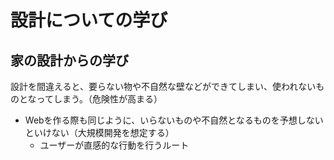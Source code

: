 # 設計についての学び

## 家の設計からの学び
設計を間違えると、要らない物や不自然な壁などができてしまい、使われないものとなってしまう。（危険性が高まる）
- Webを作る際も同じように、いらないものや不自然となるものを予想しないといけない（大規模開発を想定する）
  - ユーザーが直感的な行動を行うルート



